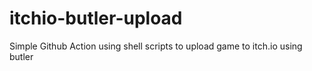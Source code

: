 # itchio-butler-upload
Simple Github Action using shell scripts to upload game to itch.io using butler
